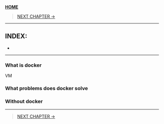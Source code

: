 [__HOME__](../../README.md)

> [NEXT CHAPTER ->](./2-history.md)
---

## INDEX:
- 

---

### What is docker

VM

### What problems does docker solve


### Without docker

---
> [NEXT CHAPTER ->](./2-history.md)